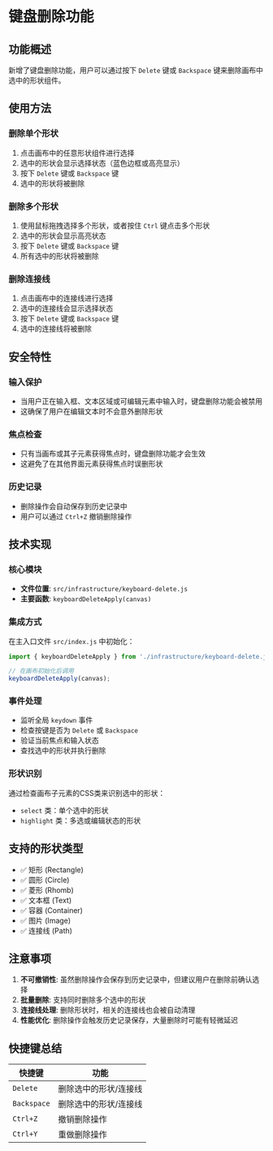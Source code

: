 # 键盘删除功能

## 功能概述

新增了键盘删除功能，用户可以通过按下 `Delete` 键或 `Backspace` 键来删除画布中选中的形状组件。

## 使用方法

### 删除单个形状
1. 点击画布中的任意形状组件进行选择
2. 选中的形状会显示选择状态（蓝色边框或高亮显示）
3. 按下 `Delete` 键或 `Backspace` 键
4. 选中的形状将被删除

### 删除多个形状
1. 使用鼠标拖拽选择多个形状，或者按住 `Ctrl` 键点击多个形状
2. 选中的形状会显示高亮状态
3. 按下 `Delete` 键或 `Backspace` 键
4. 所有选中的形状将被删除

### 删除连接线
1. 点击画布中的连接线进行选择
2. 选中的连接线会显示选择状态
3. 按下 `Delete` 键或 `Backspace` 键
4. 选中的连接线将被删除

## 安全特性

### 输入保护
- 当用户正在输入框、文本区域或可编辑元素中输入时，键盘删除功能会被禁用
- 这确保了用户在编辑文本时不会意外删除形状

### 焦点检查
- 只有当画布或其子元素获得焦点时，键盘删除功能才会生效
- 这避免了在其他界面元素获得焦点时误删形状

### 历史记录
- 删除操作会自动保存到历史记录中
- 用户可以通过 `Ctrl+Z` 撤销删除操作

## 技术实现

### 核心模块
- **文件位置**: `src/infrastructure/keyboard-delete.js`
- **主要函数**: `keyboardDeleteApply(canvas)`

### 集成方式
在主入口文件 `src/index.js` 中初始化：
```javascript
import { keyboardDeleteApply } from './infrastructure/keyboard-delete.js';

// 在画布初始化后调用
keyboardDeleteApply(canvas);
```

### 事件处理
- 监听全局 `keydown` 事件
- 检查按键是否为 `Delete` 或 `Backspace`
- 验证当前焦点和输入状态
- 查找选中的形状并执行删除

### 形状识别
通过检查画布子元素的CSS类来识别选中的形状：
- `select` 类：单个选中的形状
- `highlight` 类：多选或编辑状态的形状

## 支持的形状类型

- ✅ 矩形 (Rectangle)
- ✅ 圆形 (Circle) 
- ✅ 菱形 (Rhomb)
- ✅ 文本框 (Text)
- ✅ 容器 (Container)
- ✅ 图片 (Image)
- ✅ 连接线 (Path)

## 注意事项

1. **不可撤销性**: 虽然删除操作会保存到历史记录中，但建议用户在删除前确认选择
2. **批量删除**: 支持同时删除多个选中的形状
3. **连接线处理**: 删除形状时，相关的连接线也会被自动清理
4. **性能优化**: 删除操作会触发历史记录保存，大量删除时可能有轻微延迟

## 快捷键总结

| 快捷键 | 功能 |
|--------|------|
| `Delete` | 删除选中的形状/连接线 |
| `Backspace` | 删除选中的形状/连接线 |
| `Ctrl+Z` | 撤销删除操作 |
| `Ctrl+Y` | 重做删除操作 | 